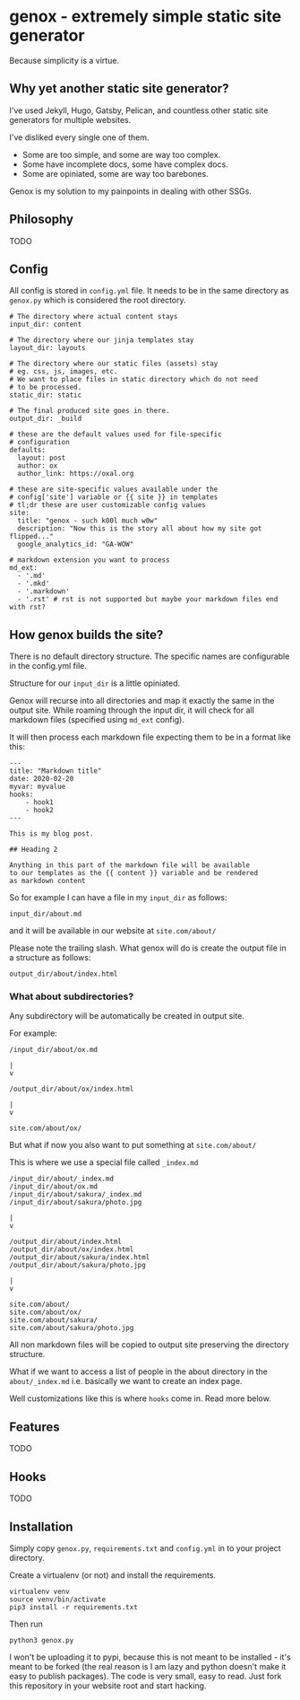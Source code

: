 # genox - extremely simple static site generator

Because simplicity is a virtue.

## Why yet another static site generator?

I've used Jekyll, Hugo, Gatsby, Pelican, and countless other
static site generators for multiple websites.

I've disliked every single one of them.

* Some are too simple, and some are way too complex.
* Some have incomplete docs, some have complex docs.
* Some are opiniated, some are way too barebones.

Genox is my solution to my painpoints in dealing with other
SSGs.

## Philosophy

TODO

## Config

All config is stored in `config.yml` file. It needs to be in the
same directory as `genox.py` which is considered the root
directory.

```
# The directory where actual content stays
input_dir: content

# The directory where our jinja templates stay
layout_dir: layouts

# The directory where our static files (assets) stay
# eg. css, js, images, etc.
# We want to place files in static directory which do not need
# to be processed.
static_dir: static

# The final produced site goes in there.
output_dir: _build

# these are the default values used for file-specific
# configuration
defaults:
  layout: post
  author: ox
  author_link: https://oxal.org

# these are site-specific values available under the
# config['site'] variable or {{ site }} in templates
# tl;dr these are user customizable config values
site:
  title: "genox - such k00l much w0w"
  description: "Now this is the story all about how my site got flipped..."
  google_analytics_id: "GA-WOW"

# markdown extension you want to process
md_ext:
  - '.md'
  - '.mkd'
  - '.markdown'
  - '.rst' # rst is not supported but maybe your markdown files end with rst?
```

## How genox builds the site?

There is no default directory structure. The specific names are
configurable in the config.yml file.

Structure for our `input_dir` is a little opiniated.

Genox will recurse into all directories and map it exactly the
same in the output site. While roaming through the input dir, it
will check for all markdown files (specified using `md_ext`
config).

It will then process each markdown file expecting them to be in
a format like this:

```
---
title: "Markdown title"
date: 2020-02-20
myvar: myvalue
hooks:
    - hook1
    - hook2
---

This is my blog post.

## Heading 2

Anything in this part of the markdown file will be available
to our templates as the {{ content }} variable and be rendered
as markdown content

```

So for example I can have a file in my `input_dir` as follows:

```
input_dir/about.md
```

and it will be available in our website at `site.com/about/`

Please note the trailing slash. What genox will do is create the
output file in a structure as follows:

```
output_dir/about/index.html
```

### What about subdirectories?

Any subdirectory will be automatically be created in output
site.

For example:

```
/input_dir/about/ox.md

|
v

/output_dir/about/ox/index.html

|
v

site.com/about/ox/
```

But what if now you also want to put something at
`site.com/about/`

This is where we use a special file called `_index.md`

```
/input_dir/about/_index.md
/input_dir/about/ox.md
/input_dir/about/sakura/_index.md
/input_dir/about/sakura/photo.jpg

|
v

/output_dir/about/index.html
/output_dir/about/ox/index.html
/output_dir/about/sakura/index.html
/output_dir/about/sakura/photo.jpg

|
v

site.com/about/
site.com/about/ox/
site.com/about/sakura/
site.com/about/sakura/photo.jpg

```

All non markdown files will be copied to output site preserving
the directory structure.

What if we want to access a list of people in the about
directory in the `about/_index.md` i.e. basically we want to
create an index page.

Well customizations like this is where `hooks` come in. Read
more below.

## Features

TODO

## Hooks

TODO

## Installation

Simply copy `genox.py`, `requirements.txt` and `config.yml` in
to your project directory. 

Create a virtualenv (or not) and install the requirements.

```
virtualenv venv
source venv/bin/activate
pip3 install -r requirements.txt
```

Then run 

```
python3 genox.py
```

I won't be uploading it to pypi, because this is not meant to be installed -
it's meant to be forked (the real reason is I am lazy and python doesn't
make it easy to publish packages). The code is very small, easy to read. Just
fork this repository in your website root and start hacking.

